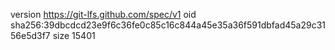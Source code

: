version https://git-lfs.github.com/spec/v1
oid sha256:39dbcdcd23e9f6c36fe0c85c16c844a45e35a36f591dbfad45a29c3156e5d3f7
size 15401
